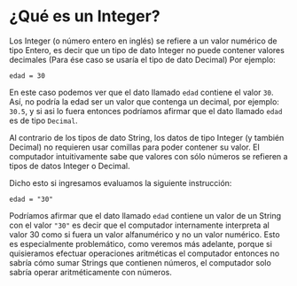 # ¿Qué es un Integer?

Los Integer (o número entero en inglés) se refiere a un valor numérico de tipo Entero, es decir que un tipo de dato Integer no puede contener valores decimales (Para ése caso se usaría el tipo de dato Decimal)
Por ejemplo:
```
edad = 30
```
En este caso podemos ver que el dato llamado `edad` contiene el valor `30`. Así, no podría la edad ser un valor que contenga un decimal, por ejemplo: `30.5`, y si asi lo fuera entonces podríamos afirmar que el dato llamado `edad` es de tipo `Decimal`.

Al contrario de los tipos de dato String, los datos de tipo Integer (y también Decimal) no requieren usar comillas para poder contener su valor. El computador intuitivamente sabe que valores con sólo números se refieren a tipos de datos Integer o Decimal.

Dicho esto si ingresamos evaluamos la siguiente instrucción:
```
edad = "30"
```
Podríamos afirmar que el dato llamado `edad` contiene un valor de un String con el valor `"30"` es decir que el computador internamente interpreta al valor 30 como si fuera un valor alfanumérico y no un valor numérico.
Esto es especialmente problemático, como veremos más adelante, porque si quisieramos efectuar operaciones aritméticas el computador entonces no sabría cómo sumar Strings que contienen números, el computador solo sabría operar aritméticamente con números.